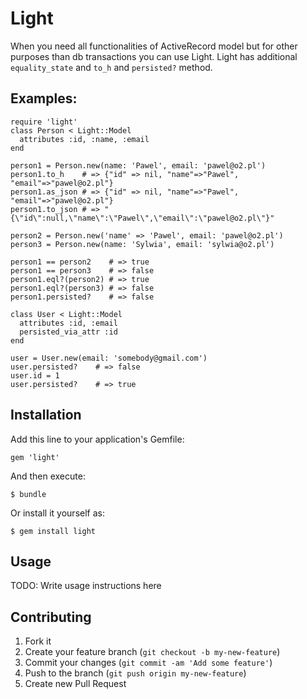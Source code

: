 # Light

When you need all functionalities of ActiveRecord model but for other purposes than db transactions you can use Light. Light has additional `equality_state` and `to_h` and `persisted?` method.

## Examples:

```
require 'light'
class Person < Light::Model
  attributes :id, :name, :email
end

person1 = Person.new(name: 'Pawel', email: 'pawel@o2.pl')
person1.to_h    # => {"id" => nil, "name"=>"Pawel", "email"=>"pawel@o2.pl"}
person1.as_json # => {"id" => nil, "name"=>"Pawel", "email"=>"pawel@o2.pl"}
person1.to_json # => "{\"id\":null,\"name\":\"Pawel\",\"email\":\"pawel@o2.pl\"}"

person2 = Person.new('name' => 'Pawel', email: 'pawel@o2.pl')
person3 = Person.new(name: 'Sylwia', email: 'sylwia@o2.pl')

person1 == person2    # => true
person1 == person3    # => false
person1.eql?(person2) # => true 
person1.eql?(person3) # => false
person1.persisted?    # => false

class User < Light::Model
  attributes :id, :email
  persisted_via_attr :id
end

user = User.new(email: 'somebody@gmail.com')
user.persisted?    # => false
user.id = 1
user.persisted?    # => true
```

## Installation

Add this line to your application's Gemfile:

    gem 'light'

And then execute:

    $ bundle

Or install it yourself as:

    $ gem install light

## Usage

TODO: Write usage instructions here

## Contributing

1. Fork it
2. Create your feature branch (`git checkout -b my-new-feature`)
3. Commit your changes (`git commit -am 'Add some feature'`)
4. Push to the branch (`git push origin my-new-feature`)
5. Create new Pull Request
